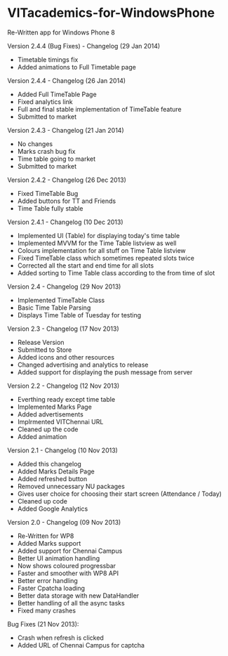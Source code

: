 VITacademics-for-WindowsPhone
=============================

Re-Written app for Windows Phone 8

Version 2.4.4 (Bug Fixes) - Changelog (29 Jan 2014)
- Timetable timings fix
- Added animations to Full Timetable page

Version 2.4.4 - Changelog (26 Jan 2014)
- Added Full TimeTable Page
- Fixed analytics link
- Full and final stable implementation of TimeTable feature
- Submitted to market

Version 2.4.3 - Changelog (21 Jan 2014)
- No changes
- Marks crash bug fix
- Time table going to market
- Submitted to market

Version 2.4.2 - Changelog (26 Dec 2013)
- Fixed TimeTable Bug
- Added buttons for TT and Friends
- Time Table fully stable

Version 2.4.1 - Changelog (10 Dec 2013)
- Implemented UI (Table) for displaying today's time table
- Implemented MVVM for the Time Table listview as well
- Colours implementation for all stuff on Time Table listview
- Fixed TimeTable class which sometimes repeated slots twice
- Corrected all the start and end time for all slots
- Added sorting to Time Table class according to the from time of slot

Version 2.4 - Changelog (29 Nov 2013)
- Implemented TimeTable Class
- Basic Time Table Parsing
- Displays Time Table of Tuesday for testing

Version 2.3 - Changelog (17 Nov 2013)
- Release Version
- Submitted to Store
- Added icons and other resources
- Changed advertising and analytics to release
- Added support for displaying the push message from server

Version 2.2 - Changelog (12 Nov 2013)
- Everthing ready except time table
- Implemented Marks Page
- Added advertisements
- Implrmented VITChennai URL
- Cleaned up the code
- Added animation

Version 2.1 - Changelog (10 Nov 2013)
- Added this changelog
- Added Marks Details Page
- Added refreshed button
- Removed unnecessary NU packages
- Gives user choice for choosing their start screen (Attendance / Today)
- Cleaned up code
- Added Google Analytics

Version 2.0 - Changelog (09 Nov 2013)
- Re-Written for WP8
- Added Marks support
- Added support for Chennai Campus
- Better UI animation handling
- Now shows coloured progressbar
- Faster and smoother with WP8 API
- Better error handling
- Faster Cpatcha loading
- Better data storage with new DataHandler
- Better handling of all the async tasks
- Fixed many crashes

Bug Fixes (21 Nov 2013):
- Crash when refresh is clicked
- Added URL of Chennai Campus for captcha